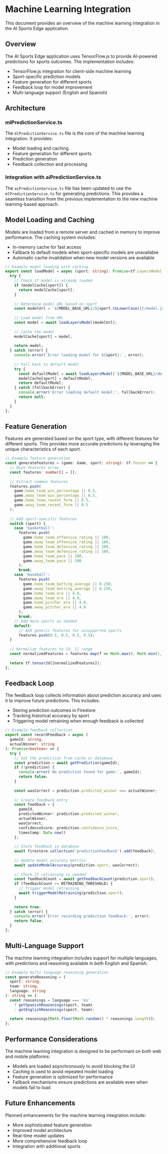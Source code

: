 # Machine Learning Integration

This document provides an overview of the machine learning integration in the AI Sports Edge application.

## Overview

The AI Sports Edge application uses TensorFlow.js to provide AI-powered predictions for sports outcomes. The implementation includes:

- TensorFlow.js integration for client-side machine learning
- Sport-specific prediction models
- Feature generation for different sports
- Feedback loop for model improvement
- Multi-language support (English and Spanish)

## Architecture

### mlPredictionService.ts

The `mlPredictionService.ts` file is the core of the machine learning integration. It provides:

- Model loading and caching
- Feature generation for different sports
- Prediction generation
- Feedback collection and processing

### Integration with aiPredictionService.ts

The `aiPredictionService.ts` file has been updated to use the `mlPredictionService.ts` for generating predictions. This provides a seamless transition from the previous implementation to the new machine learning-based approach.

## Model Loading and Caching

Models are loaded from a remote server and cached in memory to improve performance. The caching system includes:

- In-memory cache for fast access
- Fallback to default models when sport-specific models are unavailable
- Automatic cache invalidation when new model versions are available

```typescript
// Example model loading with caching
export const loadModel = async (sport: string): Promise<tf.LayersModel | null> => {
  try {
    // Check if model is already loaded
    if (modelCache[sport]) {
      return modelCache[sport];
    }
    
    // Determine model URL based on sport
    const modelUrl = `${MODEL_BASE_URL}/${sport.toLowerCase()}/model.json`;
    
    // Load model from URL
    const model = await loadLayersModel(modelUrl);
    
    // Cache the model
    modelCache[sport] = model;
    
    return model;
  } catch (error) {
    console.error(`Error loading model for ${sport}:`, error);
    
    // Fall back to default model
    try {
      const defaultModel = await loadLayersModel(`${MODEL_BASE_URL}/default/model.json`);
      modelCache[sport] = defaultModel;
      return defaultModel;
    } catch (fallbackError) {
      console.error('Error loading default model:', fallbackError);
      return null;
    }
  }
};
```

## Feature Generation

Features are generated based on the sport type, with different features for different sports. This provides more accurate predictions by leveraging the unique characteristics of each sport.

```typescript
// Example feature generation
const generateFeatures = (game: Game, sport: string): tf.Tensor => {
  // Base features array
  const features: number[] = [];
  
  // Extract common features
  features.push(
    game.home_team_win_percentage || 0.5,
    game.away_team_win_percentage || 0.5,
    game.home_team_recent_form || 0.5,
    game.away_team_recent_form || 0.5
  );
  
  // Add sport-specific features
  switch (sport) {
    case 'basketball':
      features.push(
        game.home_team_offensive_rating || 100,
        game.away_team_offensive_rating || 100,
        game.home_team_defensive_rating || 100,
        game.away_team_defensive_rating || 100,
        game.home_team_pace || 100,
        game.away_team_pace || 100
      );
      break;
    case 'baseball':
      features.push(
        game.home_team_batting_average || 0.250,
        game.away_team_batting_average || 0.250,
        game.home_team_era || 4.0,
        game.away_team_era || 4.0,
        game.home_pitcher_era || 4.0,
        game.away_pitcher_era || 4.0
      );
      break;
    // Add more sports as needed
    default:
      // Add generic features for unsupported sports
      features.push(0.5, 0.5, 0.5, 0.5);
  }
  
  // Normalize features to [0, 1] range
  const normalizedFeatures = features.map(f => Math.max(0, Math.min(1, f / 100)));
  
  return tf.tensor2d([normalizedFeatures]);
};
```

## Feedback Loop

The feedback loop collects information about prediction accuracy and uses it to improve future predictions. This includes:

- Storing prediction outcomes in Firestore
- Tracking historical accuracy by sport
- Triggering model retraining when enough feedback is collected

```typescript
// Example feedback collection
export const recordFeedback = async (
  gameId: string,
  actualWinner: string
): Promise<boolean> => {
  try {
    // Get the prediction from cache or database
    const prediction = await getPrediction(gameId);
    if (!prediction) {
      console.error('No prediction found for game:', gameId);
      return false;
    }
    
    const wasCorrect = prediction.predicted_winner === actualWinner;
    
    // Create feedback entry
    const feedback = {
      gameId,
      predictedWinner: prediction.predicted_winner,
      actualWinner,
      wasCorrect,
      confidenceScore: prediction.confidence_score,
      timestamp: Date.now()
    };
    
    // Store feedback in database
    await firestore.collection('predictionFeedback').add(feedback);
    
    // Update model accuracy metrics
    await updateModelAccuracy(prediction.sport, wasCorrect);
    
    // Check if retraining is needed
    const feedbackCount = await getFeedbackCount(prediction.sport);
    if (feedbackCount >= RETRAINING_THRESHOLD) {
      // Trigger model retraining
      await triggerModelRetraining(prediction.sport);
    }
    
    return true;
  } catch (error) {
    console.error('Error recording prediction feedback:', error);
    return false;
  }
};
```

## Multi-Language Support

The machine learning integration includes support for multiple languages, with predictions and reasoning available in both English and Spanish.

```typescript
// Example multi-language reasoning generation
const generateReasoning = (
  sport: string,
  team: string,
  language: string
): string => {
  const reasonings = language === 'es'
    ? getSpanishReasonings(sport, team)
    : getEnglishReasonings(sport, team);
  
  return reasonings[Math.floor(Math.random() * reasonings.length)];
};
```

## Performance Considerations

The machine learning integration is designed to be performant on both web and mobile platforms:

- Models are loaded asynchronously to avoid blocking the UI
- Caching is used to avoid repeated model loading
- Feature generation is optimized for performance
- Fallback mechanisms ensure predictions are available even when models fail to load

## Future Enhancements

Planned enhancements for the machine learning integration include:

- More sophisticated feature generation
- Improved model architecture
- Real-time model updates
- More comprehensive feedback loop
- Integration with additional sports